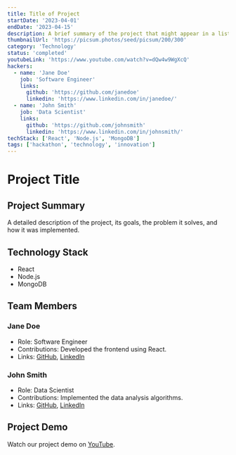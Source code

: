 ```yaml
---
title: Title of Project
startDate: '2023-04-01'
endDate: '2023-04-15'
description: A brief summary of the project that might appear in a list of projects.
thumbnailUrl: 'https://picsum.photos/seed/picsum/200/300'
category: 'Technology'
status: 'completed'
youtubeLink: 'https://www.youtube.com/watch?v=dQw4w9WgXcQ'
hackers:
  - name: 'Jane Doe'
    job: 'Software Engineer'
    links:
      github: 'https://github.com/janedoe'
      linkedin: 'https://www.linkedin.com/in/janedoe/'
  - name: 'John Smith'
    job: 'Data Scientist'
    links:
      github: 'https://github.com/johnsmith'
      linkedin: 'https://www.linkedin.com/in/johnsmith/'
techStack: ['React', 'Node.js', 'MongoDB']
tags: ['hackathon', 'technology', 'innovation']
---
```


# Project Title

## Project Summary

A detailed description of the project, its goals, the problem it solves, and how it was implemented.

## Technology Stack

- React
- Node.js
- MongoDB

## Team Members

<YouTube id="gCbGmAFqLoU" timestamp="122" thumbnail="thumbnailUrl"/>

### Jane Doe

- Role: Software Engineer
- Contributions: Developed the frontend using React.
- Links: [GitHub](https://github.com/janedoe), [LinkedIn](https://www.linkedin.com/in/janedoe/)

### John Smith

- Role: Data Scientist
- Contributions: Implemented the data analysis algorithms.
- Links: [GitHub](https://github.com/johnsmith), [LinkedIn](https://www.linkedin.com/in/johnsmith/)

## Project Demo

Watch our project demo on [YouTube](https://www.youtube.com/watch?v=dQw4w9WgXcQ).
